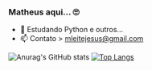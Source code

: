 ### Matheus aqui... 🙄

- 🌱 Estudando Python e outros... 
- 📫 Contato > mleitejesus@gmail.com


![Anurag's GitHub stats](https://github-readme-stats.vercel.app/api?username=MatheusLJ&show_icons=true&theme=tokyonight)
[![Top Langs](https://github-readme-stats.vercel.app/api/top-langs/?username=MatheusLJ&show_icons=true&theme=tokyonight)](https://github.com/MatheusLJ/github-readme-stats)




